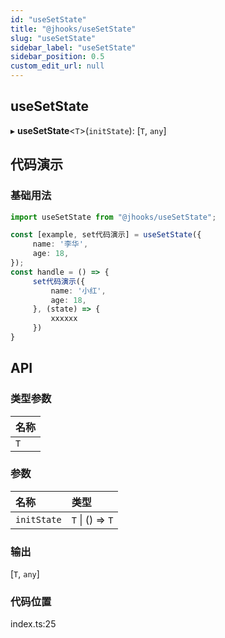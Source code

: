 ```yaml
---
id: "useSetState"
title: "@jhooks/useSetState"
slug: "useSetState"
sidebar_label: "useSetState"
sidebar_position: 0.5
custom_edit_url: null
---
```


## useSetState

▸ **useSetState**<`T`\>(`initState`): [`T`, `any`]

## 代码演示

### 基础用法

```typescript
import useSetState from "@jhooks/useSetState";

const [example, set代码演示] = useSetState({
     name: '李华',
     age: 18,
});
const handle = () => {
     set代码演示({
         name: '小红',
         age: 18,
     }, (state) => {
         xxxxxx
     })
}
```

## API

### 类型参数

| 名称 |
| :------ |
| `T` |

### 参数

| 名称 | 类型 |
| :------ | :------ |
| `initState` | `T` \| () => `T` |

### 输出

[`T`, `any`]

### 代码位置

index.ts:25


